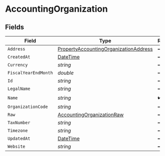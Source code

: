 # AccountingOrganization


## Fields

| Field                                                                                                     | Type                                                                                                      | Required                                                                                                  | Description                                                                                               |
| --------------------------------------------------------------------------------------------------------- | --------------------------------------------------------------------------------------------------------- | --------------------------------------------------------------------------------------------------------- | --------------------------------------------------------------------------------------------------------- |
| `Address`                                                                                                 | [PropertyAccountingOrganizationAddress](../../Models/Components/PropertyAccountingOrganizationAddress.md) | :heavy_minus_sign:                                                                                        | N/A                                                                                                       |
| `CreatedAt`                                                                                               | [DateTime](https://learn.microsoft.com/en-us/dotnet/api/system.datetime?view=net-5.0)                     | :heavy_minus_sign:                                                                                        | N/A                                                                                                       |
| `Currency`                                                                                                | *string*                                                                                                  | :heavy_minus_sign:                                                                                        | N/A                                                                                                       |
| `FiscalYearEndMonth`                                                                                      | *double*                                                                                                  | :heavy_minus_sign:                                                                                        | N/A                                                                                                       |
| `Id`                                                                                                      | *string*                                                                                                  | :heavy_minus_sign:                                                                                        | N/A                                                                                                       |
| `LegalName`                                                                                               | *string*                                                                                                  | :heavy_minus_sign:                                                                                        | N/A                                                                                                       |
| `Name`                                                                                                    | *string*                                                                                                  | :heavy_check_mark:                                                                                        | N/A                                                                                                       |
| `OrganizationCode`                                                                                        | *string*                                                                                                  | :heavy_minus_sign:                                                                                        | N/A                                                                                                       |
| `Raw`                                                                                                     | [AccountingOrganizationRaw](../../Models/Components/AccountingOrganizationRaw.md)                         | :heavy_minus_sign:                                                                                        | N/A                                                                                                       |
| `TaxNumber`                                                                                               | *string*                                                                                                  | :heavy_minus_sign:                                                                                        | N/A                                                                                                       |
| `Timezone`                                                                                                | *string*                                                                                                  | :heavy_minus_sign:                                                                                        | N/A                                                                                                       |
| `UpdatedAt`                                                                                               | [DateTime](https://learn.microsoft.com/en-us/dotnet/api/system.datetime?view=net-5.0)                     | :heavy_minus_sign:                                                                                        | N/A                                                                                                       |
| `Website`                                                                                                 | *string*                                                                                                  | :heavy_minus_sign:                                                                                        | N/A                                                                                                       |